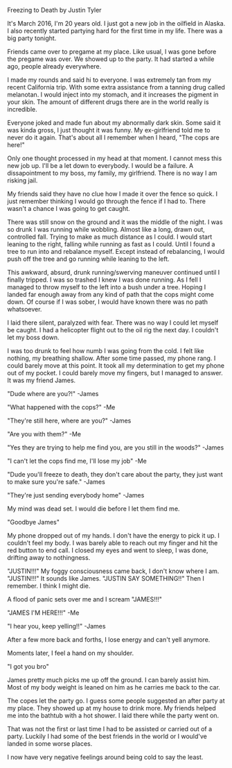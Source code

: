 Freezing to Death
by Justin Tyler

It's March 2016, I'm 20 years old.
I just got a new job in the oilfield in Alaska.
I also recently started partying hard for the first time in my life.
There was a big party tonight.

Friends came over to pregame at my place.
Like usual, I was gone before the pregame was over.
We showed up to the party.
It had started a while ago, people already everywhere.

I made my rounds and said hi to everyone.
I was extremely tan from my recent California trip.
With some extra assistance from a tanning drug called melanotan.
I would inject into my stomach, and it increases the pigment in your skin.
The amount of different drugs there are in the world really is incredible.

Everyone joked and made fun about my abnormally dark skin.
Some said it was kinda gross, I just thought it was funny.
My ex-girlfriend told me to never do it again. 
That's about all I remember when I heard, "The cops are here!"

Only one thought processed in my head at that moment.
I cannot mess this new job up.
I'll be a let down to everybody.
I would be a failure.
A dissapointment to my boss, my family, my girlfriend.
There is no way I am risking jail.

My friends said they have no clue how I made it over the fence so quick.
I just remember thinking I would go through the fence if I had to.
There wasn't a chance I was going to get caught.

There was still snow on the ground and it was the middle of the night.
I was so drunk I was running while wobbling.
Almost like a long, drawn out, controlled fall. 
Trying to make as much distance as I could.
I would start leaning to the right, falling while running as fast as I could.
Until I found a tree to run into and rebalance myself.
Except instead of rebalancing, I would push off the tree and go running while leaning to the left.

This awkward, absurd, drunk running/swerving maneuver continued until I finally tripped.
I was so trashed I knew I was done running.
As I fell I managed to throw myself to the left into a bush under a tree.
Hoping I landed far enough away from any kind of path that the cops might come down. 
Of course if I was sober, I would have known there was no path whatsoever.

I laid there silent, paralyzed with fear.
There was no way I could let myself be caught.
I had a helicopter flight out to the oil rig the next day.
I couldn't let my boss down.

I was too drunk to feel how numb I was going from the cold.
I felt like nothing, my breathing shallow.
After some time passed, my phone rang.
I could barely move at this point.
It took all my determination to get my phone out of my pocket.
I could barely move my fingers, but I managed to answer.
It was my friend James.

"Dude where are you?!" -James 

"What happened with the cops?" -Me

"They're still here, where are you?" -James

"Are you with them?" -Me

"Yes they are trying to help me find you, are you still in the woods?" -James

"I can't let the cops find me, I'll lose my job" -Me

"Dude you'll freeze to death, they don't care about the party, they just want to make sure you're safe." -James

"They're just sending everybody home" -James

My mind was dead set. 
I would die before I let them find me.

"Goodbye James"  

My phone dropped out of my hands.
I don't have the energy to pick it up. 
I couldn't feel my body.
I was barely able to reach out my finger and hit the red button to end call.
I closed my eyes and went to sleep, I was done, drifting away to nothingness. 








"JUSTIN!!!"
My foggy consciousness came back, I don't know where I am.
"JUSTIN!!!" 
It sounds like James.
"JUSTIN SAY SOMETHING!!"
Then I remember.
I think I might die.

A flood of panic sets over me and I scream 
"JAMES!!!" 

"JAMES I'M HERE!!!" -Me

"I hear you, keep yelling!!" -James
  
After a few more back and forths, I lose energy and can't yell anymore. 

Moments later, I feel a hand on my shoulder.

"I got you bro"

James pretty much picks me up off the ground.
I can barely assist him.
Most of my body weight is leaned on him as he carries me back to the car.

The copes let the party go.
I guess some people suggested an after party at my place.
They showed up at my house to drink more.
My friends helped me into the bathtub with a hot shower.
I laid there while the party went on. 

That was not the first or last time I had to be assisted or carried out of a party.
Luckily I had some of the best friends in the world or I would've landed in some worse places.

I now have very negative feelings around being cold to say the least.
